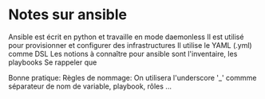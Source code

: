 # Notes sur ansible

Ansible est écrit en python et travaille en mode daemonless
Il est utilisé pour provisionner et configurer des infrastructures
Il utilise le YAML (.yml) comme DSL
Les notions à connaître pour ansible sont l'inventaire, les playbooks
Se rappeler que 

Bonne pratique:
Règles de nommage:
On utilisera l'underscore '_' commme séparateur de nom de variable, playbook, rôles ...
